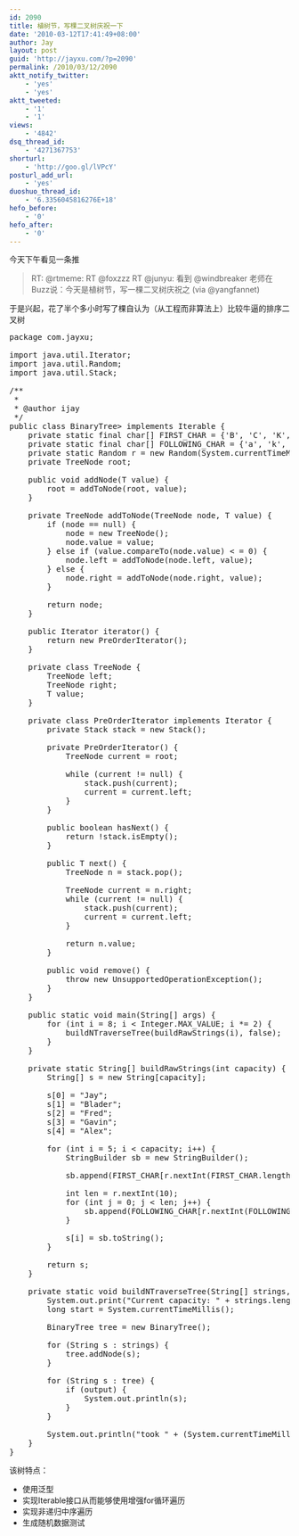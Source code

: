```yaml
---
id: 2090
title: 植树节，写棵二叉树庆祝一下
date: '2010-03-12T17:41:49+08:00'
author: Jay
layout: post
guid: 'http://jayxu.com/?p=2090'
permalink: /2010/03/12/2090
aktt_notify_twitter:
    - 'yes'
    - 'yes'
aktt_tweeted:
    - '1'
    - '1'
views:
    - '4842'
dsq_thread_id:
    - '4271367753'
shorturl:
    - 'http://goo.gl/lVPcY'
posturl_add_url:
    - 'yes'
duoshuo_thread_id:
    - '6.3356045816276E+18'
hefo_before:
    - '0'
hefo_after:
    - '0'
---
```


<!-- wp:paragraph -->
<p>今天下午看见一条推</p>
<!-- /wp:paragraph -->

<!-- wp:quote -->
<blockquote class="wp-block-quote"><p>RT: @rtmeme: RT @foxzzz RT @junyu: 看到 @windbreaker 老师在Buzz说：今天是植树节，写一棵二叉树庆祝之 (via @yangfannet)</p></blockquote>
<!-- /wp:quote -->

<!-- wp:paragraph -->
<p>于是兴起，花了半个多小时写了棵自认为（从工程而非算法上）比较牛逼的排序二叉树</p>
<!-- /wp:paragraph -->

<!-- wp:enlighter/codeblock -->
<pre class="EnlighterJSRAW" data-enlighter-language="generic" data-enlighter-theme="" data-enlighter-highlight="" data-enlighter-linenumbers="" data-enlighter-lineoffset="" data-enlighter-title="" data-enlighter-group="">package com.jayxu;

import java.util.Iterator;
import java.util.Random;
import java.util.Stack;

/**
 *
 * @author ijay
 */
public class BinaryTree> implements Iterable {
    private static final char[] FIRST_CHAR = {'B', 'C', 'K', 'F', 'D', 'G'};
    private static final char[] FOLLOWING_CHAR = {'a', 'k', 'l', 'p', 'r', 't', 'n', 'm', 's', 'e'};
    private static Random r = new Random(System.currentTimeMillis());
    private TreeNode root;

    public void addNode(T value) {
        root = addToNode(root, value);
    }

    private TreeNode addToNode(TreeNode node, T value) {
        if (node == null) {
            node = new TreeNode();
            node.value = value;
        } else if (value.compareTo(node.value) &lt; = 0) {
            node.left = addToNode(node.left, value);
        } else {
            node.right = addToNode(node.right, value);
        }

        return node;
    }

    public Iterator iterator() {
        return new PreOrderIterator();
    }

    private class TreeNode {
        TreeNode left;
        TreeNode right;
        T value;
    }

    private class PreOrderIterator implements Iterator {
        private Stack stack = new Stack();

        private PreOrderIterator() {
            TreeNode current = root;

            while (current != null) {
                stack.push(current);
                current = current.left;
            }
        }

        public boolean hasNext() {
            return !stack.isEmpty();
        }

        public T next() {
            TreeNode n = stack.pop();

            TreeNode current = n.right;
            while (current != null) {
                stack.push(current);
                current = current.left;
            }

            return n.value;
        }

        public void remove() {
            throw new UnsupportedOperationException();
        }
    }

    public static void main(String[] args) {
        for (int i = 8; i &lt; Integer.MAX_VALUE; i *= 2) {
            buildNTraverseTree(buildRawStrings(i), false);
        }
    }

    private static String[] buildRawStrings(int capacity) {
        String[] s = new String[capacity];

        s[0] = "Jay";
        s[1] = "Blader";
        s[2] = "Fred";
        s[3] = "Gavin";
        s[4] = "Alex";

        for (int i = 5; i &lt; capacity; i++) {
            StringBuilder sb = new StringBuilder();

            sb.append(FIRST_CHAR[r.nextInt(FIRST_CHAR.length)]);

            int len = r.nextInt(10);
            for (int j = 0; j &lt; len; j++) {
                sb.append(FOLLOWING_CHAR[r.nextInt(FOLLOWING_CHAR.length)]);
            }

            s[i] = sb.toString();
        }

        return s;
    }

    private static void buildNTraverseTree(String[] strings, boolean output) {
        System.out.print("Current capacity: " + strings.length + "\t");
        long start = System.currentTimeMillis();

        BinaryTree tree = new BinaryTree();

        for (String s : strings) {
            tree.addNode(s);
        }

        for (String s : tree) {
            if (output) {
                System.out.println(s);
            }
        }

        System.out.println("took " + (System.currentTimeMillis() - start) + " ms");
    }
}</pre>
<!-- /wp:enlighter/codeblock -->

<!-- wp:paragraph -->
<p>该树特点：</p>
<!-- /wp:paragraph -->

<!-- wp:list -->
<ul><li>使用泛型</li><li>实现Iterable接口从而能够使用增强for循环遍历</li><li>实现非递归中序遍历</li><li>生成随机数据测试</li></ul>
<!-- /wp:list -->